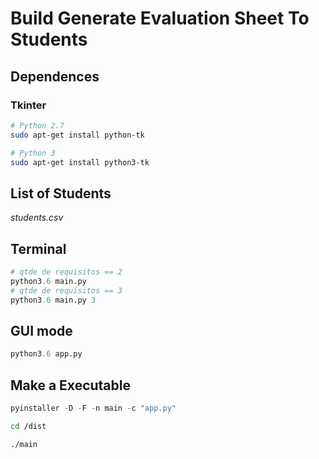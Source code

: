 # Build Generate Evaluation Sheet To Students

## Dependences

### Tkinter

```bash
# Python 2.7
sudo apt-get install python-tk

# Python 3
sudo apt-get install python3-tk
```

## List of Students

 _students.csv_ 

## Terminal

```python
# qtde de requisitos == 2
python3.6 main.py 
# qtde de requisitos == 3
python3.6 main.py 3
```

## GUI mode

```python
python3.6 app.py 
```

## Make a Executable

```python
pyinstaller -D -F -n main -c "app.py"
```

```bash
cd /dist
```

```bash
./main
```
